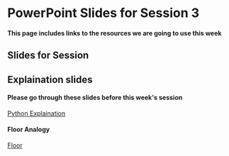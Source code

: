 # PowerPoint Slides for Session 3
#### This page includes links to the resources we are going to use this week

## Slides for Session

## Explaination slides
#### Please go through these slides before this week's session
[Python Explaination](https://github.com/KeaganKozlowski/python-course/blob/main/Session%203/PowerPoints/Python%20Explained.pptx)
#### Floor Analogy
[Floor](https://github.com/KeaganKozlowski/python-course/blob/main/Session%203/Floor%20for%20zero.py)
